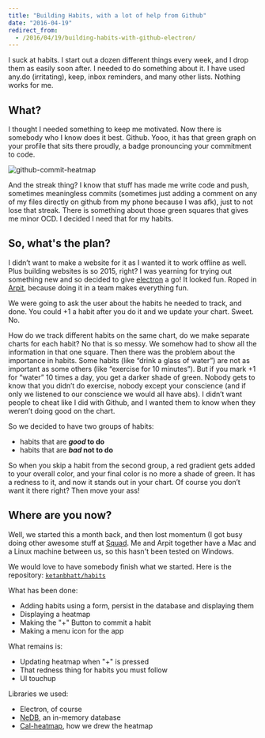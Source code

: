 ```yaml
---
title: "Building Habits, with a lot of help from Github"
date: "2016-04-19"
redirect_from:
  - /2016/04/19/building-habits-with-github-electron/
---
```


I suck at habits. I start out a dozen different things every week, and I drop them as easily soon after. I needed to do something about it. I have used any.do (irritating), keep, inbox reminders, and many other lists. Nothing works for me.

## What?

I thought I needed something to keep me motivated. Now there is somebody who I know does it best. Github. Yooo, it has that green graph on your profile that sits there proudly, a badge pronouncing your commitment to code.

![github-commit-heatmap](https://ktbt10.files.wordpress.com/2018/09/github-commit-heatmap.png)

And the streak thing? I know that stuff has made me write code and push, sometimes meaningless commits (sometimes just adding a comment on any of my files directly on github from my phone because I was afk), just to not lose that streak. There is something about those green squares that gives me minor OCD. I decided I need that for my habits.

## So, what's the plan?

I didn’t want to make a website for it as I wanted it to work offline as well. Plus building websites is so 2015, right? I was yearning for trying out something new and so decided to give [electron](http://electron.atom.io/) a go! It looked fun. Roped in [Arpit](https://twitter.com/__tigerapps), because doing it in a team makes everything fun.

We were going to ask the user about the habits he needed to track, and done. You could +1 a habit after you do it and we update your chart. Sweet. No.

How do we track different habits on the same chart, do we make separate charts for each habit? No that is so messy. We somehow had to show all the information in that one square. Then there was the problem about the importance in habits. Some habits (like “drink a glass of water”) are not as important as some others (like “exercise for 10 minutes”). But if you mark +1 for “water” 10 times a day, you get a darker shade of green. Nobody gets to know that you didn’t do exercise, nobody except your conscience (and if only we listened to our conscience we would all have abs). I didn’t want people to cheat like I did with Github, and I wanted them to know when they weren’t doing good on the chart.

So we decided to have two groups of habits:

- habits that are **_good_ to do**
- habits that are **_bad_ not to do**

So when you skip a habit from the second group, a red gradient gets added to your overall color, and your final color is no more a shade of green. It has a redness to it, and now it stands out in your chart. Of course you don’t want it there right? Then move your ass!

## Where are you now?

Well, we started this a month back, and then lost momentum (I got busy doing other awesome stuff at [Squad](https://www.squadplatform.com/). Me and Arpit together have a Mac and a Linux machine between us, so this hasn't been tested on Windows.

We would love to have somebody finish what we started. Here is the repository: [`ketanbhatt/habits`](https://github.com/ketanbhatt/habits)

What has been done:

- Adding habits using a form, persist in the database and displaying them
- Displaying a heatmap
- Making the "+" Button to commit a habit
- Making a menu icon for the app

What remains is:

- Updating heatmap when "+" is pressed
- That redness thing for habits you must follow
- UI touchup

Libraries we used:

- Electron, of course
- [NeDB](https://github.com/louischatriot/nedb), an in-memory database
- [Cal-heatmap](http://cal-heatmap.com/), how we drew the heatmap
